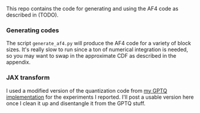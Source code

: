 This repo contains the code for generating and using the AF4 code as described in (TODO).

### Generating codes
The script `generate_af4.py` will produce the AF4 code for a variety of block sizes. It's really slow to run since a ton of numerical integration is needed, so you may want to swap in the approximate CDF as described in the appendix.

### JAX transform
I used a modified version of the quantization code from [my GPTQ implementation](https://github.com/davisyoshida/jax-gptq) for the experiments I reported.
I'll post a usable version here once I clean it up and disentangle it from the GPTQ stuff.
